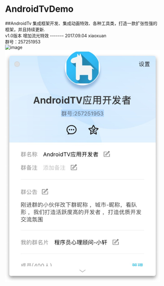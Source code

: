 # AndroidTvDemo
##AndroidTv 集成框架开发、集成动画特效、各种工具类，打造一款扩张性强的框架，并且持续更新. <br>
v1.0版本 增加流光特效 ------- 2017.09.04 xiaoxuan<br>
群号：257251953 <br>
![image](https://github.com/Dreamxiaoxuan/AndroidTvDemo/blob/master/screenshot/test.gif)
![image](https://github.com/Dreamxiaoxuan/AndroidTvDemo/blob/master/screenshot/1504493486029.jpg)